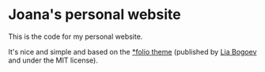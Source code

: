 # Joana's personal website

This is the code for my personal website.

It's nice and simple and based on the [\*folio theme](https://github.com/bogoli/-folio) (published by [Lia Bogoev](http://liabogoev.com) and under the MIT license).

